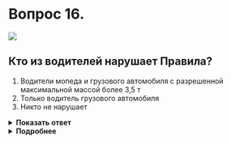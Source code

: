 # Вопрос 16.

![](https://s.drom.ru/i24228/pdd/tickets/2016/1543885089.jpg)

## Кто из водителей нарушает Правила?

1. Водители мопеда и грузового автомобиля с разрешенной максимальной массой более 3,5 т
2. Только водитель грузового автомобиля
3. Никто не нарушает

<details>
<summary><b>Показать ответ</b></summary>
Правильный ответ: 1
</details>
<details>
<summary><b>Подробнее</b></summary>
Движение по автомагистрали на мопедах запрещено. Запрещается и движение грузовым автомобилям с р.м.м более 2,5 т по любой дороге, имеющей три полосы движения в данном направлении по крайней левой полосе. Нарушают правила водители грузового автомобиля и мопеда.
(Пункты 9.4, 16.1 ПДД)
</details>